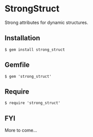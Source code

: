 StrongStruct
============

Strong attributes for dynamic structures.


Installation
------------

    $ gem install strong_struct


Gemfile
-------

    $ gem 'strong_struct'


Require
-------

    $ require 'strong_struct'


FYI
---

More to come...

